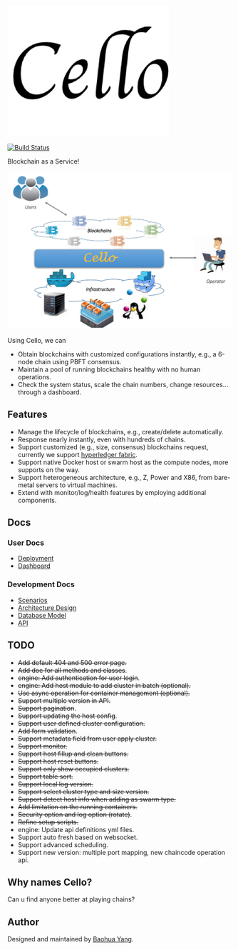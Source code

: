 ![Cello](docs/imgs/logo.png)

[![Build Status](https://travis-ci.org/yeasy/cello.svg?branch=dev)](https://travis-ci.org/yeasy/cello)

Blockchain as a Service!

![Typical Scenario](docs/imgs/scenario.png)

Using Cello, we can 

* Obtain blockchains with customized configurations instantly, e.g., a 6-node chain using PBFT consensus.
* Maintain a pool of running blockchains healthy with no human operations. 
* Check the system status, scale the chain numbers, change resources... through a dashboard.

## Features

* Manage the lifecycle of blockchains, e.g., create/delete automatically.
* Response nearly instantly, even with hundreds of chains.
* Support customized (e.g., size, consensus) blockchains request, currently we support [hyperledger fabric](https://github.com/hyperledger/fabric).
* Support native Docker host or swarm host as the compute nodes, more supports on the way.
* Support heterogeneous architecture, e.g., Z, Power and X86, from bare-metal servers to virtual machines.
* Extend with monitor/log/health features by employing additional components.

## Docs

### User Docs
* [Deployment](docs/deployment.md)
* [Dashboard](docs/dashboard.md)

### Development Docs
* [Scenarios](docs/scenario.md)
* [Architecture Design](docs/arch.md)
* [Database Model](docs/db.md)
* [API](api)

## TODO
* ~~Add default 404 and 500 error page.~~
* ~~Add doc for all methods and classes~~.
* ~~engine: Add authentication for user login~~.
* ~~engine: Add host module to add cluster in batch (optional).~~
* ~~Use async operation for container management (optional).~~
* ~~Support multiple version in API.~~
* ~~Support pagination~~.
* ~~Support updating the host config~~.
* ~~Support user defined cluster configuration.~~
* ~~Add form validation~~.
* ~~Support metadata field from user apply cluster.~~
* ~~Support monitor.~~
* ~~Support host fillup and clean buttons.~~
* ~~Support host reset buttons.~~
* ~~Support only show occupied clusters.~~
* ~~Support table sort.~~
* ~~Support local log version.~~
* ~~Support select cluster type and size version.~~
* ~~Support detect host info when adding as swarm type.~~
* ~~Add limitation on the running containers.~~
* ~~Security option and log option (rotate)~~.
* ~~Refine setup scripts.~~
* engine: Update api definitions yml files.
* Support auto fresh based on websocket.
* Support advanced scheduling.
* Support new version: multiple port mapping, new chaincode operation api.

## Why names Cello?
Can u find anyone better at playing chains?

## Author
Designed and maintained by [Baohua Yang](yangbaohua@gmail.com).
